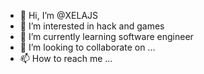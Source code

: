 - 👋 Hi, I’m @XELAJS
- 👀 I’m interested in hack and games
- 🌱 I’m currently learning software engineer
- 💞️ I’m looking to collaborate on ...
- 📫 How to reach me ...

<!---
XELAJS/XELAJS is a ✨ special ✨ repository because its `README.md` (this file) appears on your GitHub profile.
You can click the Preview link to take a look at your changes.
--->
